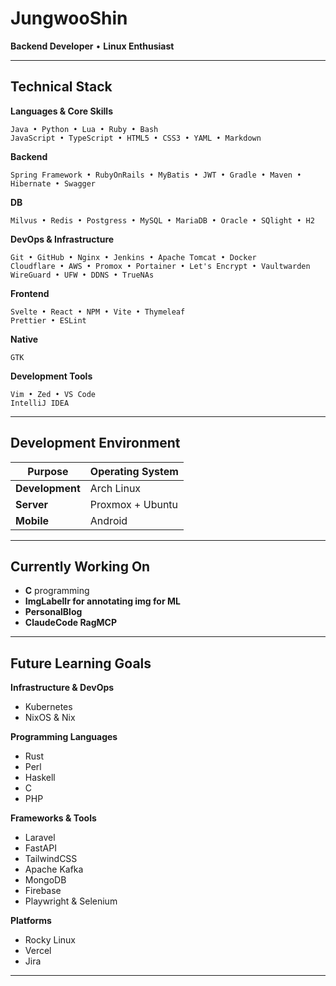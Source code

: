 # JungwooShin

**Backend Developer** • **Linux Enthusiast**

---

## Technical Stack

**Languages & Core Skills**
```
Java • Python • Lua • Ruby • Bash
JavaScript • TypeScript • HTML5 • CSS3 • YAML • Markdown
```

**Backend**
```
Spring Framework • RubyOnRails • MyBatis • JWT • Gradle • Maven • Hibernate • Swagger
```

**DB**
```
Milvus • Redis • Postgress • MySQL • MariaDB • Oracle • SQlight • H2
```

**DevOps & Infrastructure**
```
Git • GitHub • Nginx • Jenkins • Apache Tomcat • Docker
Cloudflare • AWS • Promox • Portainer • Let's Encrypt • Vaultwarden
WireGuard • UFW • DDNS • TrueNAs
```

**Frontend**
```
Svelte • React • NPM • Vite • Thymeleaf
Prettier • ESLint
```

**Native**
```
GTK
```


**Development Tools**
```
Vim • Zed • VS Code
IntelliJ IDEA
```

---

## Development Environment

| Purpose | Operating System |
|---------|------------------|
| **Development** | Arch Linux |
| **Server** | Proxmox + Ubuntu |
| **Mobile** | Android |

---

## Currently Working On
- **C** programming
- **ImgLabellr for annotating img for ML**
- **PersonalBlog**
- **ClaudeCode RagMCP**

---

## Future Learning Goals

**Infrastructure & DevOps**
- Kubernetes
- NixOS & Nix

**Programming Languages**
- Rust
- Perl
- Haskell
- C
- PHP

**Frameworks & Tools**
- Laravel
- FastAPI
- TailwindCSS
- Apache Kafka
- MongoDB
- Firebase
- Playwright & Selenium

**Platforms**
- Rocky Linux
- Vercel
- Jira

---
